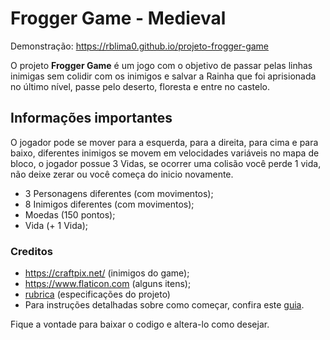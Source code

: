 # Frogger Game - Medieval 

Demonstração: https://rblima0.github.io/projeto-frogger-game

O projeto **Frogger Game** é um jogo com o objetivo de passar pelas linhas inimigas sem colidir com os inimigos e salvar a Rainha que foi aprisionada no último nível, passe pelo deserto, floresta e entre no castelo.

## Informações importantes
O jogador pode se mover para a esquerda, para a direita, para cima e para baixo, diferentes inimigos se movem em velocidades variáveis no mapa de bloco, o jogador possue 3 Vidas, se ocorrer uma colisão você perde 1 vida, não deixe zerar ou você começa do inicio novamente.

- 3 Personagens diferentes (com movimentos);
- 8 Inimigos diferentes (com movimentos);
- Moedas (150 pontos);
- Vida (+ 1 Vida);

### Creditos

* https://craftpix.net/ (inimigos do game);
* https://www.flaticon.com (alguns itens);
* [rubrica](https://review.udacity.com/#!/projects/2696458597/rubric) (especificações do projeto)
* Para instruções detalhadas sobre como começar, confira este [guia](https://docs.google.com/document/d/1v01aScPjSWCCWQLIpFqvg3-vXLH2e8_SZQKC8jNO0Dc/pub?embedded=true).

Fique a vontade para baixar o codigo e altera-lo como desejar.
